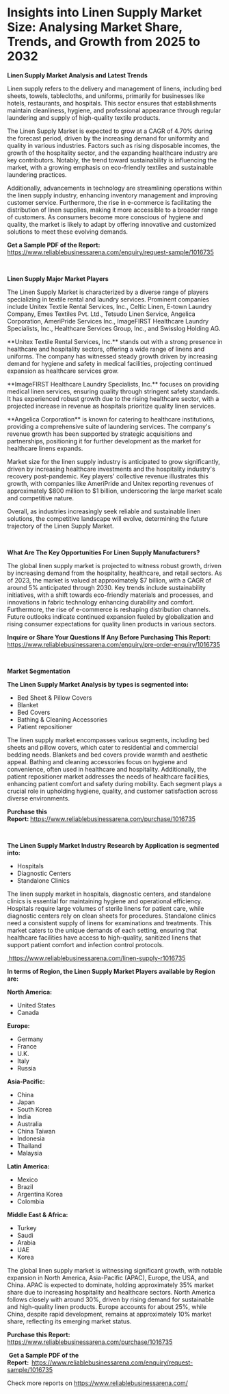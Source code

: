 <p><h1>Insights into Linen Supply Market Size: Analysing Market Share, Trends, and Growth from 2025 to 2032</h1></p><p><strong>Linen Supply Market Analysis and Latest Trends</strong></p>
<p><p>Linen supply refers to the delivery and management of linens, including bed sheets, towels, tablecloths, and uniforms, primarily for businesses like hotels, restaurants, and hospitals. This sector ensures that establishments maintain cleanliness, hygiene, and professional appearance through regular laundering and supply of high-quality textile products. </p><p>The Linen Supply Market is expected to grow at a CAGR of 4.70% during the forecast period, driven by the increasing demand for uniformity and quality in various industries. Factors such as rising disposable incomes, the growth of the hospitality sector, and the expanding healthcare industry are key contributors. Notably, the trend toward sustainability is influencing the market, with a growing emphasis on eco-friendly textiles and sustainable laundering practices.</p><p>Additionally, advancements in technology are streamlining operations within the linen supply industry, enhancing inventory management and improving customer service. Furthermore, the rise in e-commerce is facilitating the distribution of linen supplies, making it more accessible to a broader range of customers. As consumers become more conscious of hygiene and quality, the market is likely to adapt by offering innovative and customized solutions to meet these evolving demands.</p></p>
<p><strong>Get a Sample PDF of the Report:&nbsp;</strong> <a href="https://www.reliablebusinessarena.com/enquiry/request-sample/1016735?utm_campaign=2531&utm_medium=2&utm_source=Github&utm_content=ia&utm_term=04042025&utm_id=linen-supply">https://www.reliablebusinessarena.com/enquiry/request-sample/1016735</a></p>
<p>&nbsp;</p>
<p><strong>Linen Supply Major Market Players</strong></p>
<p><p>The Linen Supply Market is characterized by a diverse range of players specializing in textile rental and laundry services. Prominent companies include Unitex Textile Rental Services, Inc., Celtic Linen, E-town Laundry Company, Emes Textiles Pvt. Ltd., Tetsudo Linen Service, Angelica Corporation, AmeriPride Services Inc., ImageFIRST Healthcare Laundry Specialists, Inc., Healthcare Services Group, Inc., and Swisslog Holding AG.</p><p>**Unitex Textile Rental Services, Inc.** stands out with a strong presence in healthcare and hospitality sectors, offering a wide range of linens and uniforms. The company has witnessed steady growth driven by increasing demand for hygiene and safety in medical facilities, projecting continued expansion as healthcare services grow.</p><p>**ImageFIRST Healthcare Laundry Specialists, Inc.** focuses on providing medical linen services, ensuring quality through stringent safety standards. It has experienced robust growth due to the rising healthcare sector, with a projected increase in revenue as hospitals prioritize quality linen services.</p><p>**Angelica Corporation** is known for catering to healthcare institutions, providing a comprehensive suite of laundering services. The company's revenue growth has been supported by strategic acquisitions and partnerships, positioning it for further development as the market for healthcare linens expands.</p><p>Market size for the linen supply industry is anticipated to grow significantly, driven by increasing healthcare investments and the hospitality industry's recovery post-pandemic. Key players' collective revenue illustrates this growth, with companies like AmeriPride and Unitex reporting revenues of approximately $800 million to $1 billion, underscoring the large market scale and competitive nature.</p><p>Overall, as industries increasingly seek reliable and sustainable linen solutions, the competitive landscape will evolve, determining the future trajectory of the Linen Supply Market.</p></p>
<p>&nbsp;</p>
<p><strong>What Are The Key Opportunities For Linen Supply Manufacturers?</strong></p>
<p><p>The global linen supply market is projected to witness robust growth, driven by increasing demand from the hospitality, healthcare, and retail sectors. As of 2023, the market is valued at approximately $7 billion, with a CAGR of around 5% anticipated through 2030. Key trends include sustainability initiatives, with a shift towards eco-friendly materials and processes, and innovations in fabric technology enhancing durability and comfort. Furthermore, the rise of e-commerce is reshaping distribution channels. Future outlooks indicate continued expansion fueled by globalization and rising consumer expectations for quality linen products in various sectors.</p></p>
<p><strong>Inquire or Share Your Questions If Any Before Purchasing This Report:</strong> <a href="https://www.reliablebusinessarena.com/enquiry/pre-order-enquiry/1016735?utm_campaign=2531&utm_medium=2&utm_source=Github&utm_content=ia&utm_term=04042025&utm_id=linen-supply">https://www.reliablebusinessarena.com/enquiry/pre-order-enquiry/1016735</a></p>
<p>&nbsp;</p>
<p><strong>Market Segmentation</strong></p>
<p><strong>The Linen Supply Market Analysis by types is segmented into:</strong></p>
<p><ul><li>Bed Sheet & Pillow Covers</li><li>Blanket</li><li>Bed Covers</li><li>Bathing & Cleaning Accessories</li><li>Patient repositioner</li></ul></p>
<p><p>The linen supply market encompasses various segments, including bed sheets and pillow covers, which cater to residential and commercial bedding needs. Blankets and bed covers provide warmth and aesthetic appeal. Bathing and cleaning accessories focus on hygiene and convenience, often used in healthcare and hospitality. Additionally, the patient repositioner market addresses the needs of healthcare facilities, enhancing patient comfort and safety during mobility. Each segment plays a crucial role in upholding hygiene, quality, and customer satisfaction across diverse environments.</p></p>
<p><strong>Purchase this Report:&nbsp;</strong><a href="https://www.reliablebusinessarena.com/purchase/1016735?utm_campaign=2531&utm_medium=2&utm_source=Github&utm_content=ia&utm_term=04042025&utm_id=linen-supply">https://www.reliablebusinessarena.com/purchase/1016735</a></p>
<p>&nbsp;</p>
<p><strong>The Linen Supply Market Industry Research by Application is segmented into:</strong></p>
<p><ul><li>Hospitals</li><li>Diagnostic Centers</li><li>Standalone Clinics</li></ul></p>
<p><p>The linen supply market in hospitals, diagnostic centers, and standalone clinics is essential for maintaining hygiene and operational efficiency. Hospitals require large volumes of sterile linens for patient care, while diagnostic centers rely on clean sheets for procedures. Standalone clinics need a consistent supply of linens for examinations and treatments. This market caters to the unique demands of each setting, ensuring that healthcare facilities have access to high-quality, sanitized linens that support patient comfort and infection control protocols.</p></p>
<p><a href="https://www.reliablebusinessarena.com/linen-supply-r1016735?utm_campaign=2531&utm_medium=2&utm_source=Github&utm_content=ia&utm_term=04042025&utm_id=linen-supply">&nbsp;https://www.reliablebusinessarena.com/linen-supply-r1016735</a></p>
<p><strong>In terms of Region, the Linen Supply Market Players available by Region are:</strong></p>
<p>
    <p> <strong> North America: </strong>
        <ul>
            <li>United States</li>
            <li>Canada</li>
        </ul>
        </p> 
    <p> <strong> Europe: </strong>
        <ul>
            <li>Germany</li>
            <li>France</li>
            <li>U.K.</li>
            <li>Italy</li>
            <li>Russia</li>
        </ul>
        </p> 
    <p> <strong> Asia-Pacific: </strong>
        <ul>
            <li>China</li>
            <li>Japan</li>
            <li>South Korea</li>
            <li>India</li>
            <li>Australia</li>
            <li>China Taiwan</li>
            <li>Indonesia</li>
            <li>Thailand</li>
            <li>Malaysia</li>
        </ul>
        </p> 
    <p> <strong> Latin America: </strong>
        <ul>
            <li>Mexico</li>
            <li>Brazil</li>
            <li>Argentina Korea</li>
            <li>Colombia</li>
        </ul>
        </p> 
    <p> <strong> Middle East & Africa: </strong>
        <ul>
            <li>Turkey</li>
            <li>Saudi</li>
            <li>Arabia</li>
            <li>UAE</li>
            <li>Korea</li>
        </ul>
    </p>
    </p>
<p><p>The global linen supply market is witnessing significant growth, with notable expansion in North America, Asia-Pacific (APAC), Europe, the USA, and China. APAC is expected to dominate, holding approximately 35% market share due to increasing hospitality and healthcare sectors. North America follows closely with around 30%, driven by rising demand for sustainable and high-quality linen products. Europe accounts for about 25%, while China, despite rapid development, remains at approximately 10% market share, reflecting its emerging market status.</p></p>
<p><strong>Purchase this Report: </strong><a href="https://www.reliablebusinessarena.com/purchase/1016735?utm_campaign=2531&utm_medium=2&utm_source=Github&utm_content=ia&utm_term=04042025&utm_id=linen-supply">https://www.reliablebusinessarena.com/purchase/1016735</a></p>
<p>&nbsp;<strong>Get a Sample PDF of the Report:&nbsp;&nbsp;</strong><a href="https://www.reliablebusinessarena.com/enquiry/request-sample/1016735?utm_campaign=2531&utm_medium=2&utm_source=Github&utm_content=ia&utm_term=04042025&utm_id=linen-supply">https://www.reliablebusinessarena.com/enquiry/request-sample/1016735</a></p>
<p><strong></strong></p>
<p>Check more reports on <a href="https://www.reliablebusinessarena.com/?utm_campaign=2531&utm_medium=2&utm_source=Github&utm_content=ia&utm_term=04042025&utm_id=linen-supply">https://www.reliablebusinessarena.com/</a></p>